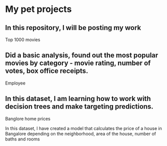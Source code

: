 # My pet projects
In this repository, I will be posting my work 
---------------------------------------------
Top 1000 movies

Did a basic analysis, found out the most popular movies by category - movie rating, number of votes, box office receipts.
---------------------------------------------
Employee

In this dataset, I am learning how to work with decision trees and make targeting predictions.
---------------------------------------------
Banglore home prices

In this dataset, I have created a model that calculates the price of a house in Bangalore depending on the neighborhood, area of the house, number of baths and rooms